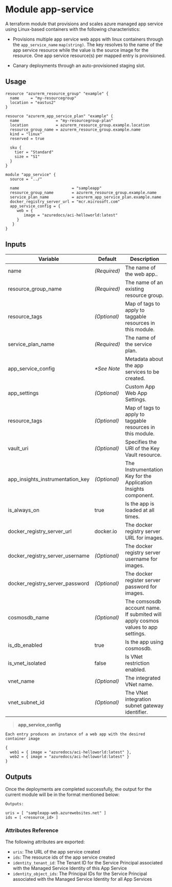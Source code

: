 # Module app-service

A terraform module that provisions and scales azure managed app service using Linux-based containers with the following characteristics: 

- Provisions multiple app service web apps with linux containers through the `app_service_name` `map(string)`. The key resolves to the name of the app service resource while the value is the source image for the resource. One app service resource(s) per mapped entry is provisioned.

- Canary deployments through an auto-provisioned staging slot.



## Usage

```hcl
resource "azurerm_resource_group" "example" {
  name     = "my-resourcegroup"
  location = "eastus2"
}

resource "azurerm_app_service_plan" "example" {
  name                = "my-resourcegroup-plan"
  location            = azurerm_resource_group.example.location
  resource_group_name = azurerm_resource_group.example.name
  kind = "linux"
  reserved = true

  sku {
    tier = "Standard"
    size = "S1"
  }
}

module "app_service" {
  source = "../"

  name                       = "sampleapp"
  resource_group_name        = azurerm_resource_group.example.name
  service_plan_name          = azurerm_app_service_plan.example.name
  docker_registry_server_url = "mcr.microsoft.com"
  app_service_config = {
     web = {
        image = "azuredocs/aci-helloworld:latest"
     }
   }
}
```

## Inputs

| Variable                      | Default                              | Description                          | 
| ----------------------------- | ------------------------------------ | ------------------------------------ |
| name                          | _(Required)_                         | The name of the web app..        |
| resource_group_name           | _(Required)_                         | The name of an existing resource group. |
| resource_tags                 | _(Optional)_                         | Map of tags to apply to taggable resources in this module. |
| service_plan_name             | _(Required)_                         | The name of the service plan. |
| app_service_config            | _*See Note_                          | Metadata about the app services to be created. |
| app_settings                  | _(Optional)_                         | Custom App Web App Settings. |
| resource_tags                 | _(Optional)_                         | Map of tags to apply to taggable resources in this module. |
| vault_uri                     | _(Optional)_                         | Specifies the URI of the Key Vault resource. |
| app_insights_instrumentation_key | _(Optional)_                      | The Instrumentation Key for the Application Insights component. |
| is_always_on                  | true                                 | Is the app is loaded at all times. |
| docker_registry_server_url    | docker.io                            | The docker registry server URL for images. |
| docker_registry_server_username | _(Optional)_                       | The docker registry server username for images. |
| docker_registry_server_password | _(Optional)_                       | The docker register server password for images. |
| cosmosdb_name                 | _(Optional)_                         | The comsosdb account name. If submited will apply cosmos values to app settings. |
| is_db_enabled                 | true                                 | Is the app using cosmosdb. |
| is_vnet_isolated              | false                                | Is VNet restriction enabled. |
| vnet_name                     | _(Optional)_                         | The integrated VNet name. |
| vnet_subnet_id                | _(Optional)_                         | The VNet integration subnet gateway identifier. |


> __app_service_config__
```
Each entry produces an instance of a web app with the desired container image

{
  web1 = { image = "azuredocs/aci-helloworld:latest" },
  web2 = { image = "azuredocs/aci-helloworld:latest" }
}
```

## Outputs

Once the deployments are completed successfully, the output for the current module will be in the format mentioned below:

```
Outputs:

uris = [ "sampleapp-web.azurewebsites.net" ]
ids = [ <resource_id> ]
```

### Attributes Reference

The following attributes are exported:

- `uris`: The URL of the app service created
- `ids`: The resource ids of the app service created
- `identity_tenant_id`: The Tenant ID for the Service Principal associated with the Managed Service Identity of this App Service
- `identity_object_ids`: The Principal IDs for the Service Principal associated with the Managed Service Identity for all App Services

